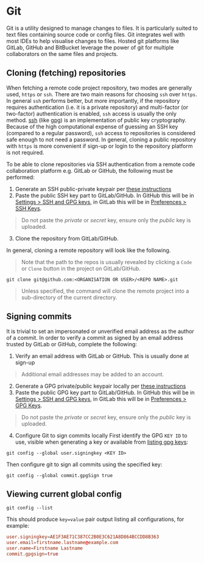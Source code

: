 # Git
Git is a utility designed to manage changes to files.
It is particularly suited to text files containing source code or config files.
Git integrates well with most IDEs to help visualise changes to files.
Hosted git platforms like GitLab, GitHub and BitBucket leverage the power of git for multiple collaborators on the same files and projects.

## Cloning (fetching) repositories
When fetching a remote code project repository, two modes are generally used, `https` or `ssh`.
There are two main reasons for choosing `ssh` over `https`.
In general `ssh` performs better, but more importantly, if the repository requires authentication (i.e. it is a private repository) and multi-factor (or two-factor) authentication is enabled, `ssh` access is usually the only method.
[ssh](../ssh/README.md) (like [gpg](../gpg/README.md)) is an implementation of public key cryptography.
Because of the high computational expense of guessing an SSH key (compared to a regular password), `ssh` access to repositories is considered safe enough to not need a password.
In general, cloning a public repository with `https` is more convenient if sign-up or login to  the repository platform is not required.

To be able to clone repositories via SSH authentication from a remote code collaboration platform e.g. GitLab or GitHub, the following must be performed:
1. Generate an SSH public-private keypair per [these instructions](../ssh/README.md)
2. Paste the public SSH key part to GitLab/GitHub. In GitHub this will be in [Settings > SSH and GPG keys](https://github.com/settings/keys), in GitLab this will be in [Preferences > SSH Keys](https://gitlab.com/-/profile/keys).
> Do not paste the *private* or *secret* key, ensure only the *public* key is uploaded.
3. Clone the repository from GitLab/GitHub.

In general, cloning a remote repository will look like the following.
> Note that the path to the repos is usually revealed by clicking a `Code` or `Clone` button in the project on GitLab/GitHub.
```shell
git clone git@github.com:<ORGANISATION OR USER>/<REPO NAME>.git
```
> Unless specified, the command will clone the remote project into a sub-directory of the current directory.

## Signing commits
It is trivial to set an impersonated or unverified email address as the author of a commit.
In order to verify a commit as signed by an email address trusted by GitLab or GitHub, complete the following:
1. Verify an email address with GitLab or GitHub.  This is usually done at sign-up
> Additional email addresses may be added to an account.
2. Generate a GPG private/public keypair locally per [these instructions](../gpg/README.md)
3. Paste the public GPG key part to GitLab/GitHub. In GitHub this will be in [Settings > SSH and GPG keys](https://github.com/settings/keys), in GitLab this will be in [Preferences > GPG Keys](https://gitlab.com/-/profile/gpg_keys).
> Do not paste the *private* or *secret* key, ensure only the *public* key is uploaded.
4. Configure Git to sign commits locally
First identify the GPG `KEY ID` to use, visible when generating a key or available from [listing gpg keys](../gpg/README.md#Listing-keys):
```shell
git config --global user.signingkey <KEY ID>
```
Then configure git to sign all commits using the specified key:
```shell
git config --global commit.gpgSign true
```

## Viewing current global config
```shell
git config --list
```
This should produce `key=value` pair output listing all configurations, for example:
```conf
user.signingkey=AE1F3AE71C387CC2B0E3C621A8D864BCCDD8B363
user.email=firstname.lastname@example.com
user.name=Firstname Lastname
commit.gpgsign=true
```
